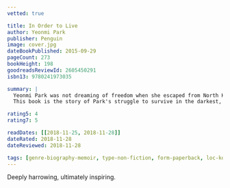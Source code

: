 ```yaml
---
vetted: true

title: In Order to Live
author: Yeonmi Park
publisher: Penguin
image: cover.jpg
dateBookPublished: 2015-09-29
pageCount: 273
bookHeight: 198
goodreadsReviewId: 2605450291
isbn13: 9780241973035

summary: |
  Yeonmi Park was not dreaming of freedom when she escaped from North Korea. She didn't even know what it meant to be free. All she knew was that she was running for her life, that if she and her family stayed behind they would die - from starvation, or disease, or even execution.
  This book is the story of Park's struggle to survive in the darkest, most repressive country on earth; her harrowing escape through China's underworld of smugglers and human traffickers; and then her escape from China across the Gobi desert to Mongolia, with only the stars to guide her way, and from there to South Korea and at last to freedom; and finally her emergence as a leading human rights activist - all before her 21st birthday.

rating5: 4
rating7: 5

readDates: [[2018-11-25, 2018-11-28]]
dateRated: 2018-11-28
dateReviewed: 2018-11-28

tags: [genre-biography-memoir, type-non-fiction, form-paperback, loc-korea]
---
```


Deeply harrowing, ultimately inspiring.
